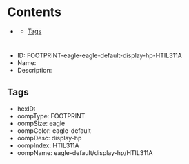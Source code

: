 



Contents
========

* [](#)
	* [Tags](#tags)

# 

- ID: FOOTPRINT-eagle-eagle-default-display-hp-HTIL311A
- Name: 
- Description: 

## Tags

- hexID: 
- oompType: FOOTPRINT
- oompSize: eagle
- oompColor: eagle-default
- oompDesc: display-hp
- oompIndex: HTIL311A
- oompName: eagle-default/display-hp/HTIL311A
